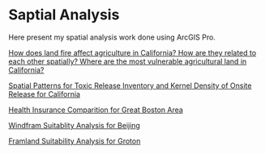 # Saptial Analysis

Here present my spatial analysis work done using ArcGIS Pro.

[How does land fire affect agriculture in California? 
How are they related to each other spatially?
Where are the most vulnerable agricultural land in California? ](./fire_and_agricultural_ca.pdf)

[Spatial Patterns for Toxic Release Inventory and Kernel Density of Onsite Release for California](./toxic_onsite_ca.pdf)

[Health Insurance Comparition for Great Boston Area](./HEALTH_INSURANCE.pdf)

[Windfram Suitablity Analysis for Beijing](./windfram_suitability_beijing.pdf)

[Framland Suitability Analysis for Groton](./Groton_framland.pdf)

